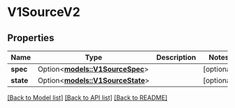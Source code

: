 # V1SourceV2

## Properties

Name | Type | Description | Notes
------------ | ------------- | ------------- | -------------
**spec** | Option<[**models::V1SourceSpec**](v1SourceSpec.md)> |  | [optional]
**state** | Option<[**models::V1SourceState**](v1SourceState.md)> |  | [optional]

[[Back to Model list]](../README.md#documentation-for-models) [[Back to API list]](../README.md#documentation-for-api-endpoints) [[Back to README]](../README.md)


